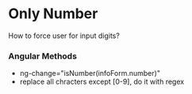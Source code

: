 # Only Number
How to force user for input digits?
### Angular Methods
  - ng-change="isNumber(infoForm.number)"
  - replace all chracters except [0-9], do it with regex